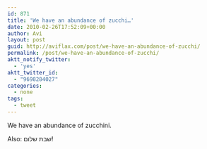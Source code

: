 ```yaml
---
id: 871
title: 'We have an abundance of zucchi…'
date: 2010-02-26T17:52:09+00:00
author: Avi
layout: post
guid: http://aviflax.com/post/we-have-an-abundance-of-zucchi/
permalink: /post/we-have-an-abundance-of-zucchi/
aktt_notify_twitter:
  - 'yes'
aktt_twitter_id:
  - "9698284027"
categories:
  - none
tags:
  - tweet
---
```

We have an abundance of zucchini.

Also: שבת שלום!